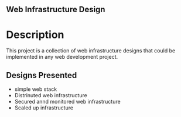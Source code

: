 ## Web Infrastructure Design

# Description

This project is a collection of web infrastructure designs that could be implemented in any web development project.

## Designs Presented

* simple web stack
* Distrinuted web infrastructure
* Secured annd monitored web infrastructure
* Scaled up infrastructure
